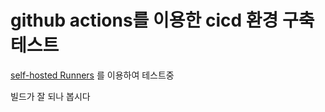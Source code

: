 # github actions를 이용한 cicd 환경 구축 테스트

[self-hosted Runners](https://docs.github.com/en/actions/hosting-your-own-runners/managing-self-hosted-runners/about-self-hosted-runners) 를 이용하여 테스트중


빌드가 잘 되나 봅시다
